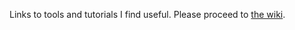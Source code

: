 Links to tools and tutorials I find useful. 
Please proceed to [the wiki](https://github.com/doubleedesign/useful-tools-and-links/wiki).
